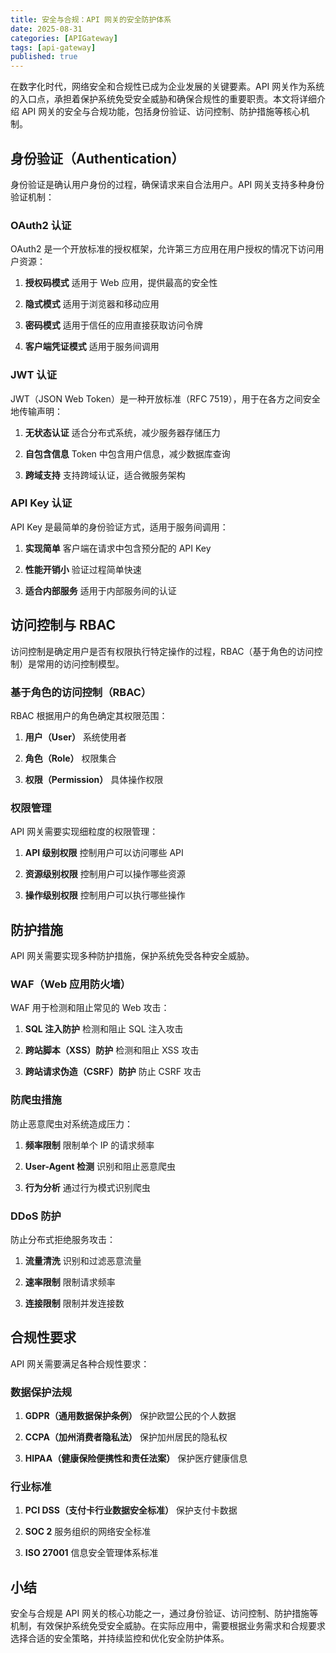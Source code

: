 ```yaml
---
title: 安全与合规：API 网关的安全防护体系
date: 2025-08-31
categories: [APIGateway]
tags: [api-gateway]
published: true
---
```


在数字化时代，网络安全和合规性已成为企业发展的关键要素。API 网关作为系统的入口点，承担着保护系统免受安全威胁和确保合规性的重要职责。本文将详细介绍 API 网关的安全与合规功能，包括身份验证、访问控制、防护措施等核心机制。

## 身份验证（Authentication）

身份验证是确认用户身份的过程，确保请求来自合法用户。API 网关支持多种身份验证机制：

### OAuth2 认证

OAuth2 是一个开放标准的授权框架，允许第三方应用在用户授权的情况下访问用户资源：

1. **授权码模式**
   适用于 Web 应用，提供最高的安全性

2. **隐式模式**
   适用于浏览器和移动应用

3. **密码模式**
   适用于信任的应用直接获取访问令牌

4. **客户端凭证模式**
   适用于服务间调用

### JWT 认证

JWT（JSON Web Token）是一种开放标准（RFC 7519），用于在各方之间安全地传输声明：

1. **无状态认证**
   适合分布式系统，减少服务器存储压力

2. **自包含信息**
   Token 中包含用户信息，减少数据库查询

3. **跨域支持**
   支持跨域认证，适合微服务架构

### API Key 认证

API Key 是最简单的身份验证方式，适用于服务间调用：

1. **实现简单**
   客户端在请求中包含预分配的 API Key

2. **性能开销小**
   验证过程简单快速

3. **适合内部服务**
   适用于内部服务间的认证

## 访问控制与 RBAC

访问控制是确定用户是否有权限执行特定操作的过程，RBAC（基于角色的访问控制）是常用的访问控制模型。

### 基于角色的访问控制（RBAC）

RBAC 根据用户的角色确定其权限范围：

1. **用户（User）**
   系统使用者

2. **角色（Role）**
   权限集合

3. **权限（Permission）**
   具体操作权限

### 权限管理

API 网关需要实现细粒度的权限管理：

1. **API 级别权限**
   控制用户可以访问哪些 API

2. **资源级别权限**
   控制用户可以操作哪些资源

3. **操作级别权限**
   控制用户可以执行哪些操作

## 防护措施

API 网关需要实现多种防护措施，保护系统免受各种安全威胁。

### WAF（Web 应用防火墙）

WAF 用于检测和阻止常见的 Web 攻击：

1. **SQL 注入防护**
   检测和阻止 SQL 注入攻击

2. **跨站脚本（XSS）防护**
   检测和阻止 XSS 攻击

3. **跨站请求伪造（CSRF）防护**
   防止 CSRF 攻击

### 防爬虫措施

防止恶意爬虫对系统造成压力：

1. **频率限制**
   限制单个 IP 的请求频率

2. **User-Agent 检测**
   识别和阻止恶意爬虫

3. **行为分析**
   通过行为模式识别爬虫

### DDoS 防护

防止分布式拒绝服务攻击：

1. **流量清洗**
   识别和过滤恶意流量

2. **速率限制**
   限制请求频率

3. **连接限制**
   限制并发连接数

## 合规性要求

API 网关需要满足各种合规性要求：

### 数据保护法规

1. **GDPR（通用数据保护条例）**
   保护欧盟公民的个人数据

2. **CCPA（加州消费者隐私法）**
   保护加州居民的隐私权

3. **HIPAA（健康保险便携性和责任法案）**
   保护医疗健康信息

### 行业标准

1. **PCI DSS（支付卡行业数据安全标准）**
   保护支付卡数据

2. **SOC 2**
   服务组织的网络安全标准

3. **ISO 27001**
   信息安全管理体系标准

## 小结

安全与合规是 API 网关的核心功能之一，通过身份验证、访问控制、防护措施等机制，有效保护系统免受安全威胁。在实际应用中，需要根据业务需求和合规要求选择合适的安全策略，并持续监控和优化安全防护体系。